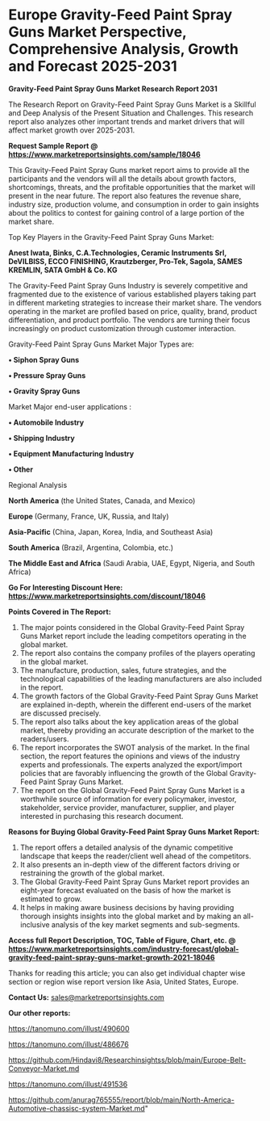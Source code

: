 # Europe Gravity-Feed Paint Spray Guns Market Perspective, Comprehensive Analysis, Growth and Forecast 2025-2031

<strong>Gravity-Feed Paint Spray Guns Market Research Report 2031</strong>

The Research Report on Gravity-Feed Paint Spray Guns Market is a Skillful and Deep Analysis of the Present Situation and Challenges. This research report also analyzes other important trends and market drivers that will affect market growth over 2025-2031.

<strong>Request Sample Report @ <a href=https://www.marketreportsinsights.com/sample/18046>https://www.marketreportsinsights.com/sample/18046</a></strong>

This Gravity-Feed Paint Spray Guns market report aims to provide all the participants and the vendors will all the details about growth factors, shortcomings, threats, and the profitable opportunities that the market will present in the near future. The report also features the revenue share, industry size, production volume, and consumption in order to gain insights about the politics to contest for gaining control of a large portion of the market share.

Top Key Players in the Gravity-Feed Paint Spray Guns Market:

<strong>Anest Iwata, Binks, C.A.Technologies, Ceramic Instruments Srl, DeVILBISS, ECCO FINISHING, Krautzberger, Pro-Tek, Sagola, SAMES KREMLIN, SATA GmbH & Co. KG</strong>

The Gravity-Feed Paint Spray Guns Industry is severely competitive and fragmented due to the existence of various established players taking part in different marketing strategies to increase their market share. The vendors operating in the market are profiled based on price, quality, brand, product differentiation, and product portfolio. The vendors are turning their focus increasingly on product customization through customer interaction.

Gravity-Feed Paint Spray Guns Market Major Types are:

<strong>• Siphon Spray Guns

• Pressure Spray Guns

• Gravity Spray Guns</strong>

Market Major end-user applications :

<strong>• Automobile Industry

• Shipping Industry

• Equipment Manufacturing Industry

• Other</strong>

Regional Analysis

</u><strong><b>North America</b></strong> (the United States, Canada, and Mexico)

<strong><b>Europe </b></strong>(Germany, France, UK, Russia, and Italy)

<strong><b>Asia-Pacific</b></strong> (China, Japan, Korea, India, and Southeast Asia)

<strong><b>South America</b></strong> (Brazil, Argentina, Colombia, etc.)

<strong><b>The Middle East and Africa</b></strong> (Saudi Arabia, UAE, Egypt, Nigeria, and South Africa)

<strong>Go For Interesting Discount Here: <a href=https://www.marketreportsinsights.com/discount/18046>https://www.marketreportsinsights.com/discount/18046</a></strong>

<strong>Points Covered in The Report:</strong>
<ol>
  <li>The major points considered in the Global Gravity-Feed Paint Spray Guns Market report include the leading competitors operating in the global market.</li>
  <li>The report also contains the company profiles of the players operating in the global market.</li>
  <li>The manufacture, production, sales, future strategies, and the technological capabilities of the leading manufacturers are also included in the report.</li>
  <li>The growth factors of the Global Gravity-Feed Paint Spray Guns Market are explained in-depth, wherein the different end-users of the market are discussed precisely.</li>
  <li>The report also talks about the key application areas of the global market, thereby providing an accurate description of the market to the readers/users.</li>
  <li>The report incorporates the SWOT analysis of the market. In the final section, the report features the opinions and views of the industry experts and professionals. The experts analyzed the export/import policies that are favorably influencing the growth of the Global Gravity-Feed Paint Spray Guns Market.</li>
  <li>The report on the Global Gravity-Feed Paint Spray Guns Market is a worthwhile source of information for every policymaker, investor, stakeholder, service provider, manufacturer, supplier, and player interested in purchasing this research document.</li>
</ol>
<strong>Reasons for Buying Global Gravity-Feed Paint Spray Guns Market Report:</strong>

<ol>
  <li>The report offers a detailed analysis of the dynamic competitive landscape that keeps the reader/client well ahead of the competitors.</li>
  <li>It also presents an in-depth view of the different factors driving or restraining the growth of the global market.</li>
  <li>The Global Gravity-Feed Paint Spray Guns Market report provides an eight-year forecast evaluated on the basis of how the market is estimated to grow.</li>
  <li>It helps in making aware business decisions by having providing thorough insights insights into the global market and by making an all-inclusive analysis of the key market segments and sub-segments.</li>
</ol>
<strong>Access full Report Description, TOC, Table of Figure, Chart, etc. @ <a href=https://www.marketreportsinsights.com/industry-forecast/global-gravity-feed-paint-spray-guns-market-growth-2021-18046>https://www.marketreportsinsights.com/industry-forecast/global-gravity-feed-paint-spray-guns-market-growth-2021-18046</a></strong>


Thanks for reading this article; you can also get individual chapter wise section or region wise report version like Asia, United States, Europe.

<strong>Contact Us:</strong>
sales@marketreportsinsights.com

<strong>Our other reports:</strong>

<a href=https://tanomuno.com/illust/490600>https://tanomuno.com/illust/490600</a>

<a href=https://tanomuno.com/illust/486676>https://tanomuno.com/illust/486676</a>

<a href=https://github.com/Hindavi8/Researchinsightss/blob/main/Europe-Belt-Conveyor-Market.md>https://github.com/Hindavi8/Researchinsightss/blob/main/Europe-Belt-Conveyor-Market.md</a>

<a href=https://tanomuno.com/illust/491536>https://tanomuno.com/illust/491536</a>

<a href=https://github.com/anurag765555/report/blob/main/North-America-Automotive-chassisc-system-Market.md>https://github.com/anurag765555/report/blob/main/North-America-Automotive-chassisc-system-Market.md</a>"
